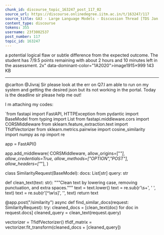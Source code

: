 ```yaml
---
chunk_id: discourse_topic_163247_post_117_02
source_url: https://discourse.onlinedegree.iitm.ac.in/t/163247/117
source_title: GA3 - Large Language Models - Discussion Thread [TDS Jan 2025]
content_type: discourse
tokens: 355
username: 23f3002537
post_number: 117
topic_id: 163247
---
```


 a potential logical flaw or subtle difference from the expected outcome. The student has 7/9.5 points remaining with about 2 hours and 10 minutes left in the assessment. 2x" data-dominant-color="1A2020">image1915×999 143 KB

---

@carlton @Jivraj Sir please look at the err on Q7.I am able to run on my system and getting the desired json but its not working in the portal. Today is the deadline sir please help me out!

I m attaching my codes:

`from fastapi import FastAPI, HTTPException
from pydantic import BaseModel
from typing import List
from fastapi.middleware.cors import CORSMiddleware
from sklearn.feature_extraction.text import TfidfVectorizer
from sklearn.metrics.pairwise import cosine_similarity
import numpy as np
import re

app = FastAPI()

app.add_middleware(
 CORSMiddleware,
 allow_origins=["*"], 
 allow_credentials=True,
 allow_methods=["OPTION","POST"], 
 allow_headers=["*"],
)

class SimilarityRequest(BaseModel):
 docs: List[str]
 query: str

def clean_text(text: str):
 """Clean text by lowering case, removing punctuation, and extra spaces."""
 text = text.lower() 
 text = re.sub(r'\s+', ' ', text) 
 text = re.sub(r'[^\w\s]', '', text) 
 return text

@app.post("/similarity")
async def find_similar_docs(request: SimilarityRequest):
 try:
 cleaned_docs = [clean_text(doc) for doc in request.docs]
 cleaned_query = clean_text(request.query)

vectorizer = TfidfVectorizer()
 tfidf_matrix = vectorizer.fit_transform(cleaned_docs + [cleaned_query])
